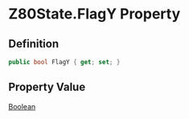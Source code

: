 # Z80State.FlagY Property
## Definition

```c#
public bool FlagY { get; set; }
```

## Property Value

[Boolean](https://learn.microsoft.com/en-gb/dotnet/api/System.Boolean)
